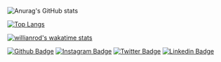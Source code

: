 ![Anurag's GitHub stats](https://github-readme-stats.vercel.app/api?username=yasermazlumgh&show_icons=true)

[![Top Langs](https://github-readme-stats.vercel.app/api/top-langs/?username=yasermazlumgh&langs_count=8)](https://github.com/yasermazlumgh/github-readme-stats)

[![willianrod's wakatime stats](https://github-readme-stats.vercel.app/api/wakatime?username=yasermazlumgh)](https://github.com/yasermazlumgh/github-readme-stats)
<!--
**YaserMazlumGH/yasermazlumgh** is a ✨ _special_ ✨ repository because its `README.md` (this file) appears on your GitHub profile.

Here are some ideas to get you started:

- 🔭 I’m currently working on ...
- 🌱 I’m currently learning ...
- 👯 I’m looking to collaborate on ...
- 🤔 I’m looking for help with ...
- 💬 Ask me about ...
- 📫 How to reach me: ...
- 😄 Pronouns: ...
- ⚡ Fun fact: ...
-->


[![Github Badge](https://img.shields.io/badge/-Github-657786?style=quare&labelColor=000&logo=Github&logoColor=white&link=link)](link) 
[![Instagram Badge](https://img.shields.io/badge/-Instagram-657786?style=flat-quare&labelColor=C13584&logo=instagram&logoColor=white&link=https:/instagram.com/yasermazlum)](https:/instagram.com/yasermazlum)
[![Twitter Badge](https://img.shields.io/badge/-Twitter-657786?style=flat-quare&labelColor=1DA1F2&logo=Blogger&logoColor=white&link=link)](link)
[![Linkedin Badge](https://img.shields.io/badge/-Linkedin-657786?style=flat-quare&labelColor=1DA1F2&logo=Blogger&logoColor=white&link=link)](link)
